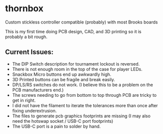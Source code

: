 # thornbox
Custom stickless controller compatible (probably) with most Brooks boards

This is my first time doing PCB design, CAD, and 3D printing so it is probably a bit rough.

## Current Issues:
* The DIP Switch description for tournament lockout is reversed.
* There is not enough room in the top of the case for player LEDs.
* Snackbox Micro buttons end up awkwardly high.
* 3D Printed buttons can be fragile and break easily.
* DP/LS/RS switches do not work. (I believe this to be a problem on the PCB manufacturers end.)
* The screws needing to go from bottom to top through PCB are tricky to get in right.
* I did not have the filament to iterate the tolerances more than once after fixing underextrusion.
* The files to generate pcb graphics footprints are missing (I may also need the hotswap socket / USB-C port footprints)
* The USB-C port is a pain to solder by hand.
